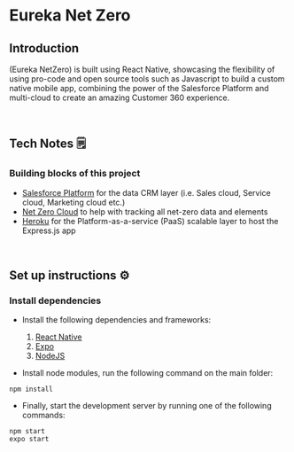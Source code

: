 # Eureka Net Zero

## Introduction

(Eureka NetZero) is built using React Native, showcasing the flexibility of using pro-code and open source tools such as Javascript to build a custom native mobile app, combining the power of the Salesforce Platform and multi-cloud to create an amazing Customer 360 experience.

<br />

## Tech Notes 🗒

### Building blocks of this project

- [Salesforce Platform](https://salesforce.com) for the data CRM layer (i.e. Sales cloud, Service cloud, Marketing cloud etc.)
- [Net Zero Cloud](https://www.salesforce.com/ap/products/net-zero-cloud/overview/) to help with tracking all net-zero data and elements
- [Heroku](https://heroku.com/) for the Platform-as-a-service (PaaS) scalable layer to host the Express.js app

<br />

## Set up instructions ⚙️

### Install dependencies

- Install the following dependencies and frameworks:

  1. [React Native](https://reactnative.dev/docs/environment-setup)
  2. [Expo](https://docs.expo.dev/get-started/installation/)
  3. [NodeJS](https://nodejs.org/en/download/)

- Install node modules, run the following command on the main folder:

```
npm install
```

- Finally, start the development server by running one of the following commands:

```
npm start
expo start
```
